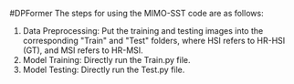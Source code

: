 #DPFormer
The steps for using the MIMO-SST code are as follows:
1. Data Preprocessing:
Put the training and testing images into the corresponding "Train" and "Test" folders, where HSI refers to HR-HSI (GT), and MSI refers to HR-MSI.
2. Model Training:
Directly run the Train.py file.
3. Model Testing:
Directly run the Test.py file.
